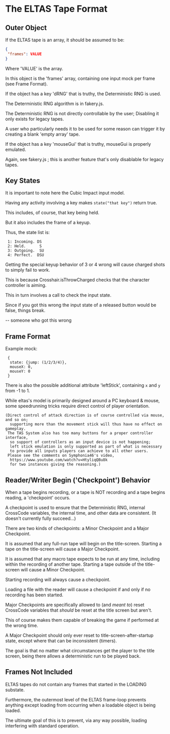 # The ELTAS Tape Format

## Outer Object

If the ELTAS tape is an array, it should be assumed to be:

```json
{
 "frames": VALUE
}
```

Where 'VALUE' is the array.

In this object is the 'frames' array, containing one input mock per frame (see Frame Format).

If the object has a key 'dRNG' that is truthy, the Deterministic RNG is used.

The Deterministic RNG algorithm is in fakery.js.

The Deterministic RNG is not directly controllable by the user; Disabling it only exists for legacy tapes.

A user who particularly needs it to be used for some reason can trigger it by creating a blank 'empty array' tape.

If the object has a key 'mouseGui' that is truthy, mouseGui is properly emulated.

Again, see fakery.js ; this is another feature that's only disablable for legacy tapes.

## Key States

It is important to note here the Cubic Impact input model.

Having any activity involving a key makes `state("that key")` return true.

This includes, of course, that key being held.

But it also includes the frame of a keyup.

Thus, the state list is:

```
 1: Incoming. DS
 2: Held.      S
 3: Outgoing.  SU
 4: Perfect.  DSU
```

Getting the special keyup behavior of 3 or 4 wrong will cause charged shots to simply fail to work.

This is because Crosshair.isThrowCharged checks that the character controller is aiming.

This in turn involves a call to check the input state.

Since if you got this wrong the input state of a released button would be false, things break.

-- someone who got this wrong

## Frame Format

Example mock:

```
 {
  state: {jump: (1/2/3/4)},
  mouseX: 0,
  mouseY: 0
 }
```

There is also the possible additional attribute 'leftStick', containing `x` and `y` from -1 to 1.

While eltas's model is primarily designed around a PC keyboard & mouse,
 some speedrunning tricks require direct control of player orientation.

```
(Direct control of attack direction is of course controlled via mouse, and so on;
  supporting more than the movement stick will thus have no effect on gameplay.
 The TAS System also has too many buttons for a proper controller interface,
  so support of controllers as an input device is not happening;
  left stick emulation is only supported as part of what is necessary
  to provide all inputs players can achieve to all other users.
 Please see the comments on Symphonia46's video,
  https://www.youtube.com/watch?v=HtyliqQBu8k
  for two instances giving the reasoning.)
```

## Reader/Writer Begin ('Checkpoint') Behavior

When a tape begins recording, or a tape is NOT recording and a tape begins reading, a 'checkpoint' occurs.

A checkpoint is used to ensure that the Deterministic RNG, internal CrossCode variables, the internal time, and other data are consistent.
(It doesn't currently fully succeed...)

There are two kinds of checkpoints: a Minor Checkpoint and a Major Checkpoint.

It is assumed that any full-run tape will begin on the title-screen.
Starting a tape on the title-screen will cause a Major Checkpoint.

It is assumed that any macro tape expects to be run at any time, including within the recording of another tape.
Starting a tape outside of the title-screen will cause a Minor Checkpoint.

Starting recording will always cause a checkpoint.

Loading a file with the reader will cause a checkpoint if and only if no recording has been started.

Major Checkpoints are specifically allowed to (and *meant to*) reset CrossCode variables that *should* be reset at the title screen but aren't.

This of course makes them capable of breaking the game if performed at the wrong time.

A Major Checkpoint should only ever reset to title-screen-after-startup state, except where that can be inconsistent (timers).

The goal is that no matter what circumstances get the player to the title screen, being there allows a deterministic run to be played back.

## Frames Not Included

ELTAS tapes do not contain any frames that started in the LOADING substate.

Furthermore, the outermost level of the ELTAS frame-loop prevents anything except loading from occurring when a loadable object is being loaded.

The ultimate goal of this is to prevent, via any way possible, loading interfering with standard operation.
